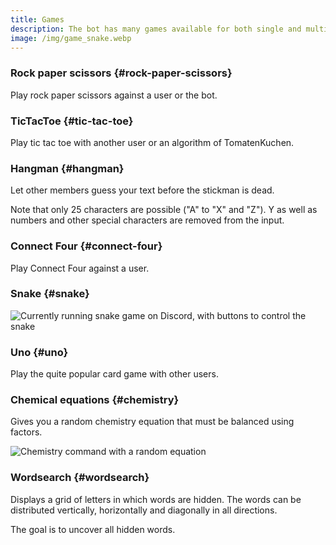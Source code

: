 ```yaml
---
title: Games
description: The bot has many games available for both single and multi player to play, e.g. snake, Uno! and Connect Four.
image: /img/game_snake.webp
---
```


### Rock paper scissors {#rock-paper-scissors}

Play rock paper scissors against a user or the bot.

<Command name="game" slash="scheresteinpapier [user:Opponent]" message="rps [<Opponent>]"></Command>

### TicTacToe {#tic-tac-toe}

Play tic tac toe with another user or an algorithm of TomatenKuchen.

<Command name="game" slash="tictactoe [user:Opponent]" message="ttt [<Opponent>]"></Command>

### Hangman {#hangman}

Let other members guess your text before the stickman is dead.

Note that only 25 characters are possible ("A" to "X" and "Z"). Y as well as numbers and other special characters are removed from the input.

<Command name="game hangman" slash="text:Text" message="<Text>"></Command>

### Connect Four {#connect-four}

Play Connect Four against a user.

<Command name="game" slash="connectfour user:Opponent [fieldsize:Field size]" message="c4 <Opponent> [<Field size>]"></Command>

### Snake {#snake}

<Command name="game snake"></Command>

![Currently running snake game on Discord, with buttons to control the snake](/img/game_snake.webp)

### Uno {#uno}

Play the quite popular card game with other users.

<Command name="game uno" message="[-punish-cards=<Punishment cards on forgotten Uno>]"></Command>

### Chemical equations {#chemistry}

Gives you a random chemistry equation that must be balanced using factors.

<Command name="game chemistry" slash="[difficulty:easy|normal|hard]" message="[easy|normal|hard]"></Command>

![Chemistry command with a random equation](/img/game_chemistry.webp)

### Wordsearch {#wordsearch}

Displays a grid of letters in which words are hidden. The words can be distributed vertically, horizontally and diagonally in all directions.

The goal is to uncover all hidden words.

<Command name="game wordsearch"></Command>
